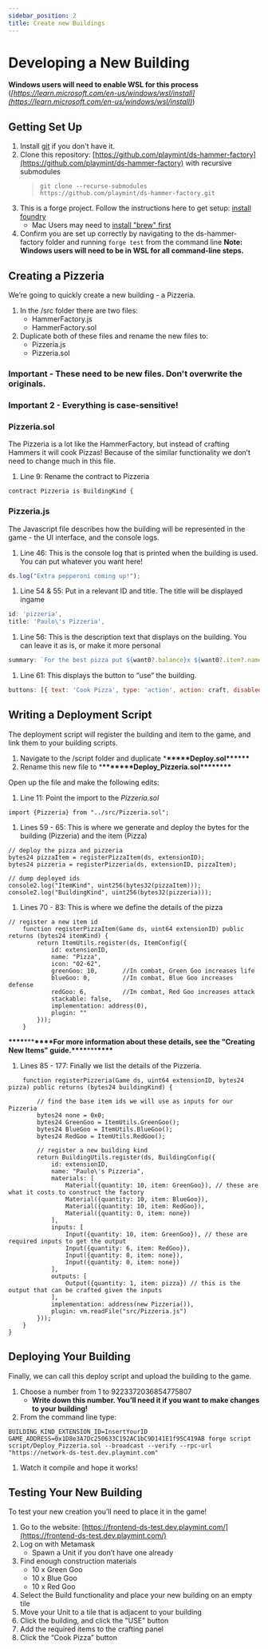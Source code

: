 ```yaml
---
sidebar_position: 2
title: Create new Buildings
---
```


# Developing a New Building

**Windows users will need to enable WSL for this process** (_[https://learn.microsoft.com/en-us/windows/wsl/install](https://learn.microsoft.com/en-us/windows/wsl/install)_)

## Getting Set Up

1. Install [git](https://git-scm.com/book/en/v2/Getting-Started-Installing-Git) if you don't have it.
2. Clone this repository: [https://github.com/playmint/ds-hammer-factory](https://github.com/playmint/ds-hammer-factory) with recursive submodules
    > `git clone --recurse-submodules https://github.com/playmint/ds-hammer-factory.git`
3. This is a forge project. Follow the instructions here to get setup: [install foundry](https://book.getfoundry.sh/getting-started/installation)
    - Mac Users may need to [install "brew" first](https://docs.brew.sh/Installation)
4. Confirm you are set up correctly by navigating to the ds-hammer-factory folder and running `forge test` from the command line
   **Note: Windows users will need to be in WSL for all command-line steps.**

## Creating a Pizzeria

We’re going to quickly create a new building - a Pizzeria.

1. In the /src folder there are two files:
    - HammerFactory.js
    - HammerFactory.sol
2. Duplicate both of these files and rename the new files to:
    - Pizzeria.js
    - Pizzeria.sol

### Important - These need to be new files. Don't overwrite the originals.

### Important 2 - Everything is case-sensitive!

### Pizzeria.sol

The Pizzeria is a lot like the HammerFactory, but instead of crafting Hammers it will cook Pizzas!
Because of the similar functionality we don’t need to change much in this file.

1. Line 9: Rename the contract to Pizzeria

```solidity
contract Pizzeria is BuildingKind {
```

### Pizzeria.js

The Javascript file describes how the building will be represented in the game - the UI interface, and the console logs.

1. Line 46: This is the console log that is printed when the building is used. You can put whatever you want here!

```jsx
ds.log("Extra pepperoni coming up!");
```

1. Line 54 & 55: Put in a relevant ID and title. The title will be displayed ingame

```jsx
id: 'pizzeria',
title: 'Paulo\'s Pizzeria',
```

1. Line 56: This is the description text that displays on the building. You can leave it as is, or make it more personal

```jsx
summary: `For the best pizza put ${want0?.balance}x ${want0?.item?.name?.value} and ${want1?.balance}x ${want1?.item?.name?.value} into our oven`,
```

1. Line 61: This displays the button to “use” the building.

```jsx
buttons: [{ text: 'Cook Pizza', type: 'action', action: craft, disabled: !canCraft }],
```

## Writing a Deployment Script

The deployment script will register the building and item to the game, and link them to your building scripts.

1. Navigate to the /script folder and duplicate \***\*\*\*\*\***Deploy.sol\***\*\*\*\*\***
2. Rename this new file to \***\*\*\*\*\*\*\***Deploy_Pizzeria.sol\***\*\*\*\*\*\*\***

Open up the file and make the following edits:

1. Line 11: Point the import to the _Pizzeria.sol_

```solidity
import {Pizzeria} from "../src/Pizzeria.sol";
```

1. Lines 59 - 65: This is where we generate and deploy the bytes for the building (Pizzeria) and the item (Pizza)

```solidity
// deploy the pizza and pizzeria
bytes24 pizzaItem = registerPizzaItem(ds, extensionID);
bytes24 pizzeria = registerPizzeria(ds, extensionID, pizzaItem);

// dump deployed ids
console2.log("ItemKind", uint256(bytes32(pizzaItem)));
console2.log("BuildingKind", uint256(bytes32(pizzeria)));
```

1. Lines 70 - 83: This is where we define the details of the pizza

```solidity
// register a new item id
    function registerPizzaItem(Game ds, uint64 extensionID) public returns (bytes24 itemKind) {
        return ItemUtils.register(ds, ItemConfig({
            id: extensionID,
            name: "Pizza",
            icon: "02-62",
            greenGoo: 10,       //In combat, Green Goo increases life
            blueGoo: 0,         //In combat, Blue Goo increases defense
            redGoo: 6,          //In combat, Red Goo increases attack
            stackable: false,
            implementation: address(0),
            plugin: ""
        }));
    }
```

**\*\*\*\***\*\*\***\*\*\*\***For more information about these details, see the "Creating New Items" guide.**\*\*\*\***\*\*\***\*\*\*\***

1. Lines 85 - 177: Finally we list the details of the Pizzeria.

```solidity
    function registerPizzeria(Game ds, uint64 extensionID, bytes24 pizza) public returns (bytes24 buildingKind) {

        // find the base item ids we will use as inputs for our Pizzeria
        bytes24 none = 0x0;
        bytes24 GreenGoo = ItemUtils.GreenGoo();
        bytes24 BlueGoo = ItemUtils.BlueGoo();
        bytes24 RedGoo = ItemUtils.RedGoo();

        // register a new building kind
        return BuildingUtils.register(ds, BuildingConfig({
            id: extensionID,
            name: "Paulo\'s Pizzeria",
            materials: [
                Material({quantity: 10, item: GreenGoo}), // these are what it costs to construct the factory
                Material({quantity: 10, item: BlueGoo}),
                Material({quantity: 10, item: RedGoo}),
                Material({quantity: 0, item: none})
            ],
            inputs: [
                Input({quantity: 10, item: GreenGoo}), // these are required inputs to get the output
                Input({quantity: 6, item: RedGoo}),
                Input({quantity: 0, item: none}),
                Input({quantity: 0, item: none})
            ],
            outputs: [
                Output({quantity: 1, item: pizza}) // this is the output that can be crafted given the inputs
            ],
            implementation: address(new Pizzeria()),
            plugin: vm.readFile("src/Pizzeria.js")
        }));
    }
}
```

## Deploying Your Building

Finally, we can call this deploy script and upload the building to the game.

1. Choose a number from 1 to 9223372036854775807
    - **Write down this number. You’ll need it if you want to make changes to your building!**
2. From the command line type:

```
BUILDING_KIND_EXTENSION_ID=InsertYourID GAME_ADDRESS=0x1D8e3A7Dc250633C192AC1bC9D141E1f95C419AB forge script script/Deploy_Pizzeria.sol --broadcast --verify --rpc-url "https://network-ds-test.dev.playmint.com"
```

1. Watch it compile and hope it works!

## Testing Your New Building

To test your new creation you’ll need to place it in the game!

1. Go to the website: [https://frontend-ds-test.dev.playmint.com/](https://frontend-ds-test.dev.playmint.com/)
2. Log on with Metamask
    - Spawn a Unit if you don’t have one already
3. Find enough construction materials
    - 10 x Green Goo
    - 10 x Blue Goo
    - 10 x Red Goo
4. Select the Build functionality and place your new building on an empty tile
5. Move your Unit to a tile that is adjacent to your building
6. Click the building, and click the "USE" button
7. Add the required items to the crafting panel
8. Click the “Cook Pizza” button
